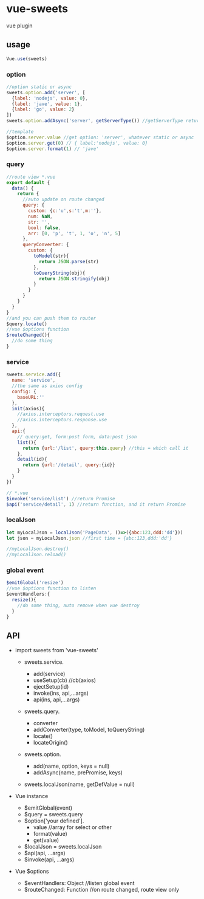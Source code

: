 # vue-sweets

vue plugin

## usage

```js
Vue.use(sweets)
```

### option

```js
//option static or async
sweets.option.add('server', [
  {label: 'nodejs', value: 0},
  {label: 'jave', value: 1},
  {label: 'go', value: 2}
])
sweets.option.addAsync('server', getServerType()) //getServerType return Promise

//template
$option.server.value //get option: 'server', whatever static or async
$option.server.get(0) // { label:'nodejs', value: 0}
$option.server.format(1) // 'jave'
```

### query

```js
//route view *.vue
export default {
  data() {
    return {
      //auto update on route changed
      query: {
        custom: {c:'u',s:'t',m:''},
        num: NaN,
        str: '',
        bool: false,
        arr: [0, 'p', 't', 1, 'o', 'n', 5]
      },
      queryConverter: {
        custom: {
          toModel(str){
            return JSON.parse(str)
          },
          toQueryString(obj){
            return JSON.stringify(obj)
          }
        }
      }
    }
  }
}
//and you can push them to router
$query.locate()
//vue $options function
$routeChanged(){
  //do some thing
}
```

### service

```js
sweets.service.add({
  name: 'service',
  //the same as axios config
  config: {
    baseURL:''
  },
  init(axios){
    //axios.interceptors.request.use
    //axios.interceptors.response.use
  },
  api:{
    // query:get, form:post form, data:post json
    list(){
      return {url:'/list', query:this.query} //this = which call it
    },
    detail(id){
      return {url:'/detail', query:{id}}
    }
  }
})

// *.vue
$invoke('service/list') //return Promise
$api('service/detail', 1) //return function, and it return Promise
```

### localJson

```js
let myLocalJson = localJson('PageData', ()=>({abc:123,ddd:'dd'}))
let json = myLocalJson.json //first time = {abc:123,ddd:'dd'}

//myLocalJson.destroy()
//myLocalJson.reload()
```

### global event

```js
$emitGlobal('resize')
//vue $options function to listen
$eventHandlers:{
  resize(){
    //do some thing, auto remove when vue destroy
  }
}
```

## API

- import sweets from 'vue-sweets'
  - sweets.service.
    - add(service)
    - useSetup(cb) //cb(axios)
    - ejectSetup(id)
    - invoke(ins, api,...args)
    - api(ins, api,...args)

  - sweets.query.
    - converter
    - addConverter(type, toModel, toQueryString)
    - locate()
    - locateOrigin()

  - sweets.option.
    - add(name, option, keys = null)
    - addAsync(name, prePromise, keys)

  - sweets.localJson(name, getDefValue = null)

- Vue instance
  - $emitGlobal(event)
  - $query = sweets.query
  - $option['your defined'].
    - value //array for select or other
    - format(value)
    - get(value)
  - $localJson = sweets.localJson
  - $api(api, ...args)
  - $invoke(api, ...args)

- Vue $options
  - $eventHandlers: Object //listen global event
  - $routeChanged: Function //on route changed, route view only